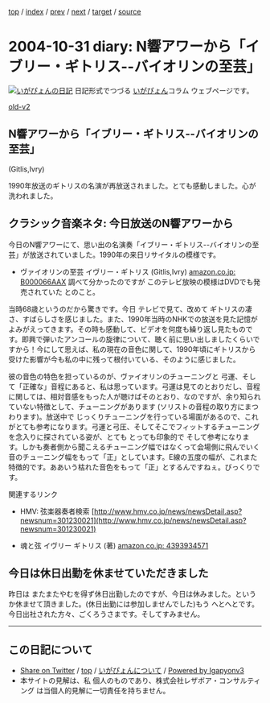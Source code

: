 [top](../index.html) 
 / [index](index.html) 
 / [prev](ig041028.html) 
 / [next](ig041101.html) 
 / [target](https://www.igapyon.jp/igapyon/diary/2004/ig041031.html) 
 / [source](https://github.com/igapyon/diary/blob/master/2004/ig041031.src.md) 

2004-10-31 diary: N響アワーから「イブリー・ギトリス--バイオリンの至芸」
=====================================================================================================
[![いがぴょんの日記](https://www.igapyon.jp/igapyon/diary/images/iga200306s.jpg "いがぴょん")](https://www.igapyon.jp/igapyon/diary/memo/memoigapyon.html) 日記形式でつづる [いがぴょん](https://www.igapyon.jp/igapyon/diary/memo/memoigapyon.html)コラム ウェブページです。

[old-v2](ig041031-orig.html)

## N響アワーから「イブリー・ギトリス--バイオリンの至芸」
(Gitlis,Ivry)

1990年放送のギトリスの名演が再放送されました。とても感動しました。心が洗われました。


## クラシック音楽ネタ: 今日放送のN響アワーから

今日のN響アワーにて、思い出の名演奏「イブリー・ギトリス--バイオリンの至芸」が放送されていました。1990年の来日リサイタルの模様です。

* ヴァイオリンの至芸 イヴリー・ギトリス (Gitlis,Ivry)
  [amazon.co.jp: B000066AAX](http://www.amazon.co.jp/exec/obidos/ASIN/B000066AAX/igapyondiary-22)
  調べて分かったのですが このテレビ放映の模様はDVDでも発売されていた とのこと。

当時68歳というのだから驚きです。今日 テレビで見て、改めて ギトリスの凄さ、すばらしさを感じました。また、1990年当時のNHKでの放送を見た記憶がよみがえってきます。その時も感動して、ビデオを何度も繰り返し見たものです。即興で弾いたアンコールの旋律について、聴く前に思い出しましたくらいですから！今にして思えば、私の現在の音色に関して、1990年頃にギトリスから受けた影響が今も私の中に残って根付いている、そのように感じました。

彼の音色の特色を担っているのが、ヴァイオリンのチューニングと 弓運、そして「正確な」音程にあると、私は思っています。弓運は見てのとおりだし、音程に関しては、相対音感をもった人が聴けばそのとおり、なのですが、余り知られていない特徴として、チューニングがあります
(ソリストの音程の取り方にまつわります)。放送中で じっくりチューニングを行っている場面があるので、これがとても参考になります。弓運と弓圧、そしてそこでフィットするチューニングを念入りに探されている姿が、とても とっても印象的で そして参考になります。しかも奏者側から聞こえるチューニング幅ではなくって会場側に飛んでいく音のチューニング幅をもって「正」としています。E線の五度の幅が、これまた特徴的です。ああいう枯れた音色をもって「正」とするんですねぇ。びっくりです。

関連するリンク

* HMV: 弦楽器奏者検索
  [http://www.hmv.co.jp/news/newsDetail.asp?newsnum=301230021](http://www.hmv.co.jp/news/newsDetail.asp?newsnum=301230021)
  
* 魂と弦 イヴリー ギトリス (著)
  [amazon.co.jp: 4393934571](http://www.amazon.co.jp/exec/obidos/ASIN/4393934571/igapyondiary-22)

## 今日は休日出勤を休ませていただきました

昨日は またまたやむを得ず休日出勤したのですが、今日は休みました。というか休ませて頂きました。(休日出勤には参加しませんでした)もう へとへとです。今日出社された方々、ごくろうさまです。そしてすみません。


----------------------------------------------------------------------------------------------------

## この日記について

* [Share on Twitter](https://twitter.com/intent/tweet?hashtags=igapyon%2Cdiary%2C%E3%81%84%E3%81%8C%E3%81%B4%E3%82%87%E3%82%93&text=N%E9%9F%BF%E3%82%A2%E3%83%AF%E3%83%BC%E3%81%8B%E3%82%89%E3%80%8C%E3%82%A4%E3%83%96%E3%83%AA%E3%83%BC%E3%83%BB%E3%82%AE%E3%83%88%E3%83%AA%E3%82%B9--%E3%83%90%E3%82%A4%E3%82%AA%E3%83%AA%E3%83%B3%E3%81%AE%E8%87%B3%E8%8A%B8%E3%80%8D&url=https%3A%2F%2Fwww.igapyon.jp%2Figapyon%2Fdiary%2F2004%2Fig041031.html) / [top](../index.html) / [いがぴょんについて](https://www.igapyon.jp/igapyon/diary/memo/memoigapyon.html) / [Powered by Igapyonv3](https://github.com/igapyon/igapyonv3)
* 本サイトの見解は、私 個人のものであり、株式会社レザボア・コンサルティング は当個人的見解に一切責任を持ちません。 
